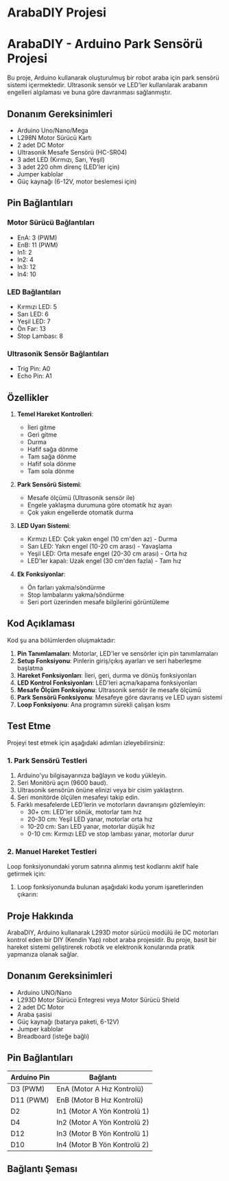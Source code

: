 # ArabaDIY Projesi
# ArabaDIY - Arduino Park Sensörü Projesi

Bu proje, Arduino kullanarak oluşturulmuş bir robot araba için park sensörü sistemi içermektedir. Ultrasonik sensör ve LED'ler kullanılarak arabanın engelleri algılaması ve buna göre davranması sağlanmıştır.

## Donanım Gereksinimleri

- Arduino Uno/Nano/Mega
- L298N Motor Sürücü Kartı
- 2 adet DC Motor
- Ultrasonik Mesafe Sensörü (HC-SR04)
- 3 adet LED (Kırmızı, Sarı, Yeşil)
- 3 adet 220 ohm direnç (LED'ler için)
- Jumper kablolar
- Güç kaynağı (6-12V, motor beslemesi için)

## Pin Bağlantıları

### Motor Sürücü Bağlantıları
- EnA: 3 (PWM)
- EnB: 11 (PWM)
- In1: 2
- In2: 4
- In3: 12
- In4: 10

### LED Bağlantıları
- Kırmızı LED: 5
- Sarı LED: 6
- Yeşil LED: 7
- Ön Far: 13
- Stop Lambası: 8

### Ultrasonik Sensör Bağlantıları
- Trig Pin: A0
- Echo Pin: A1

## Özellikler

1. **Temel Hareket Kontrolleri**:
   - İleri gitme
   - Geri gitme
   - Durma
   - Hafif sağa dönme
   - Tam sağa dönme
   - Hafif sola dönme
   - Tam sola dönme

2. **Park Sensörü Sistemi**:
   - Mesafe ölçümü (Ultrasonik sensör ile)
   - Engele yaklaşma durumuna göre otomatik hız ayarı
   - Çok yakın engellerde otomatik durma

3. **LED Uyarı Sistemi**:
   - Kırmızı LED: Çok yakın engel (10 cm'den az) - Durma
   - Sarı LED: Yakın engel (10-20 cm arası) - Yavaşlama
   - Yeşil LED: Orta mesafe engel (20-30 cm arası) - Orta hız
   - LED'ler kapalı: Uzak engel (30 cm'den fazla) - Tam hız

4. **Ek Fonksiyonlar**:
   - Ön farları yakma/söndürme
   - Stop lambalarını yakma/söndürme
   - Seri port üzerinden mesafe bilgilerini görüntüleme

## Kod Açıklaması

Kod şu ana bölümlerden oluşmaktadır:

1. **Pin Tanımlamaları**: Motorlar, LED'ler ve sensörler için pin tanımlamaları
2. **Setup Fonksiyonu**: Pinlerin giriş/çıkış ayarları ve seri haberleşme başlatma
3. **Hareket Fonksiyonları**: İleri, geri, durma ve dönüş fonksiyonları
4. **LED Kontrol Fonksiyonları**: LED'leri açma/kapama fonksiyonları
5. **Mesafe Ölçüm Fonksiyonu**: Ultrasonik sensör ile mesafe ölçümü
6. **Park Sensörü Fonksiyonu**: Mesafeye göre davranış ve LED uyarı sistemi
7. **Loop Fonksiyonu**: Ana programın sürekli çalışan kısmı

## Test Etme

Projeyi test etmek için aşağıdaki adımları izleyebilirsiniz:

### 1. Park Sensörü Testleri

1. Arduino'yu bilgisayarınıza bağlayın ve kodu yükleyin.
2. Seri Monitörü açın (9600 baud).
3. Ultrasonik sensörün önüne elinizi veya bir cisim yaklaştırın.
4. Seri monitörde ölçülen mesafeyi takip edin.
5. Farklı mesafelerde LED'lerin ve motorların davranışını gözlemleyin:
   - 30+ cm: LED'ler sönük, motorlar tam hız
   - 20-30 cm: Yeşil LED yanar, motorlar orta hız
   - 10-20 cm: Sarı LED yanar, motorlar düşük hız
   - 0-10 cm: Kırmızı LED ve stop lambası yanar, motorlar durur

### 2. Manuel Hareket Testleri

Loop fonksiyonundaki yorum satırına alınmış test kodlarını aktif hale getirmek için:

1. Loop fonksiyonunda bulunan aşağıdaki kodu yorum işaretlerinden çıkarın:
## Proje Hakkında
ArabaDIY, Arduino kullanarak L293D motor sürücü modülü ile DC motorları kontrol eden bir DIY (Kendin Yap) robot araba projesidir. Bu proje, basit bir hareket sistemi geliştirerek robotik ve elektronik konularında pratik yapmanıza olanak sağlar.

## Donanım Gereksinimleri
- Arduino UNO/Nano
- L293D Motor Sürücü Entegresi veya Motor Sürücü Shield
- 2 adet DC Motor
- Araba şasisi
- Güç kaynağı (batarya paketi, 6-12V)
- Jumper kablolar
- Breadboard (isteğe bağlı)

## Pin Bağlantıları
| Arduino Pin | Bağlantı       |
|-------------|----------------|
| D3 (PWM)    | EnA (Motor A Hız Kontrolü) |
| D11 (PWM)   | EnB (Motor B Hız Kontrolü) |
| D2          | In1 (Motor A Yön Kontrolü 1) |
| D4          | In2 (Motor A Yön Kontrolü 2) |
| D12         | In3 (Motor B Yön Kontrolü 1) |
| D10         | In4 (Motor B Yön Kontrolü 2) |

## Bağlantı Şeması
